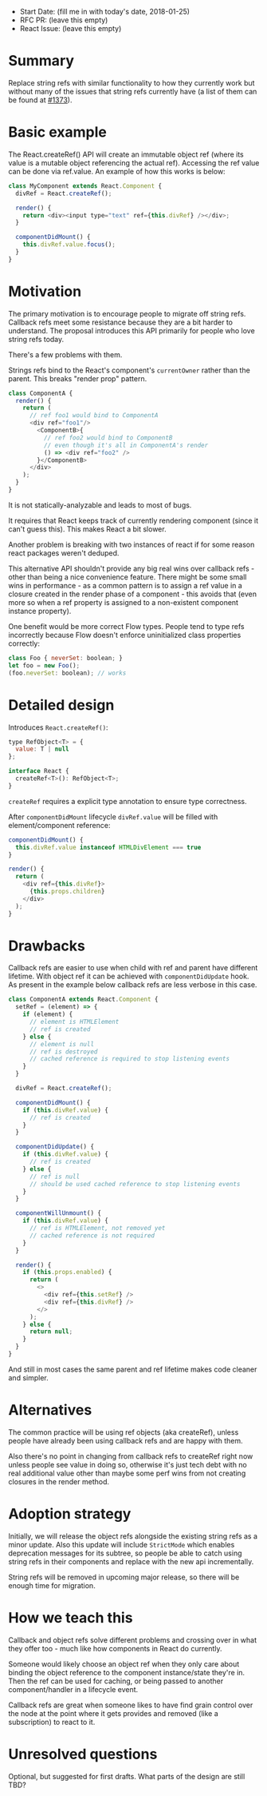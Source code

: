 - Start Date: (fill me in with today's date, 2018-01-25)
- RFC PR: (leave this empty)
- React Issue: (leave this empty)

# Summary

Replace string refs with similar functionality to how they currently work but without many of the issues that string refs currently have (a list of them can be found at [#1373](https://github.com/facebook/react/issues/1373)).  

# Basic example

The React.createRef() API will create an immutable object ref (where its value is a mutable object referencing the actual ref). Accessing the ref value can be done via ref.value. An example of how this works is below:

```js
class MyComponent extends React.Component {
  divRef = React.createRef();

  render() {
    return <div><input type="text" ref={this.divRef} /></div>;
  }

  componentDidMount() {
    this.divRef.value.focus();
  }
}
```

# Motivation

The primary motivation is to encourage people to migrate off string refs. Callback refs meet some resistance because they are a bit harder to understand. The proposal introduces this API primarily for people who love string refs today.

There's a few problems with them.

Strings refs bind to the React's component's `currentOwner` rather than the parent. This breaks "render prop" pattern.

```js
class ComponentA {
  render() {
    return (
      // ref foo1 would bind to ComponentA
      <div ref="foo1"/>
        <ComponentB>{
          // ref foo2 would bind to ComponentB
          // even though it's all in ComponentA's render
          () => <div ref="foo2" />
        }</ComponentB>
      </div>
    );
  }
}
```

It is not statically-analyzable and leads to most of bugs.

It requires that React keeps track of currently rendering component (since it can't guess this). This makes React a bit slower.

Another problem is breaking with two instances of react if for some reason react packages weren't deduped.

This alternative API shouldn't provide any big real wins over callback refs - other than being a nice convenience feature. There might be some small wins in performance - as a common pattern is to assign a ref value in a closure created in the render phase of a component - this avoids that (even more so when a ref property is assigned to a non-existent component instance property).

One benefit would be more correct Flow types. People tend to type refs incorrectly because Flow doesn't enforce uninitialized class properties correctly:

```js
class Foo { neverSet: boolean; }
let foo = new Foo();
(foo.neverSet: boolean); // works
```

# Detailed design

Introduces `React.createRef()`:

```js
type RefObject<T> = {
  value: T | null
};

interface React {
  createRef<T>(): RefObject<T>;
}
```

`createRef` requires a explicit type annotation to ensure type correctness.

After `componentDidMount` lifecycle `divRef.value` will be filled with element/component reference:

```js
componentDidMount() {
  this.divRef.value instanceof HTMLDivElement === true
}

render() {
  return (
    <div ref={this.divRef}>
      {this.props.children}
    </div>
  );
}
```

# Drawbacks

Callback refs are easier to use when child with ref and parent have different lifetime. With object ref it can be achieved with `componentDidUpdate` hook. As present in the example below callback refs are less verbose in this case.

```js
class ComponentA extends React.Component {
  setRef = (element) => {
    if (element) {
      // element is HTMLElement
      // ref is created
    } else {
      // element is null
      // ref is destroyed
      // cached reference is required to stop listening events
    }
  }

  divRef = React.createRef();

  componentDidMount() {
    if (this.divRef.value) {
      // ref is created
    }
  }

  componentDidUpdate() {
    if (this.divRef.value) {
      // ref is created
    } else {
      // ref is null
      // should be used cached reference to stop listening events
    }
  }

  componentWillUnmount() {
    if (this.divRef.value) {
      // ref is HTMLElement, not removed yet
      // cached reference is not required
    }
  }

  render() {
    if (this.props.enabled) {
      return (
        <>
          <div ref={this.setRef} />
          <div ref={this.divRef} />
        </>
      );
    } else {
      return null;
    }
  }
}
```

And still in most cases the same parent and ref lifetime makes code cleaner and simpler.

# Alternatives

The common practice will be using ref objects (aka createRef), unless people have already been using callback refs and are happy with them.

Also there's no point in changing from callback refs to createRef right now unless people see value in doing so, otherwise it's just tech debt with no real additional value other than maybe some perf wins from not creating closures in the render method.

# Adoption strategy

Initially, we will release the object refs alongside the existing string refs as a minor update. Also this update will include `StrictMode` which enables deprecation messages for its subtree, so people be able to catch using string refs in their components and replace with the new api incrementally.

String refs will be removed in upcoming major release, so there will be enough time for migration.

# How we teach this

Callback and object refs solve different problems and crossing over in what they offer too - much like how components in React do currently.

Someone would likely choose an object ref when they only care about binding the object reference to the component instance/state they're in. Then the ref can be used for caching, or being passed to another component/handler in a lifecycle event.

Callback refs are great when someone likes to have find grain control over the node at the point where it gets provides and removed (like a subscription) to react to it.

# Unresolved questions

Optional, but suggested for first drafts. What parts of the design are still
TBD?
